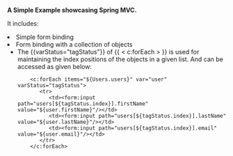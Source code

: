 **A Simple Example showcasing Spring MVC.**

It includes:
<li>Simple form binding
<li>Form binding with a collection of objects
    <ul>
        <li>The {{varStatus="tagStatus"}} of {{ < c:forEach > }}       
        is used for maintaining the index positions of the objects in a given list. And can be accessed as given below:
        
        <c:forEach items="${Users.users}" var="user" varStatus="tagStatus">
           <tr>
              <td><form:input path="users[${tagStatus.index}].firstName" value="${user.firstName}"/></td>
              <td><form:input path="users[${tagStatus.index}].lastName" value="${user.lastName}"/></td>
              <td><form:input path="users[${tagStatus.index}].email" value="${user.email}"/></td>
           </tr>
        </c:forEach>
        
